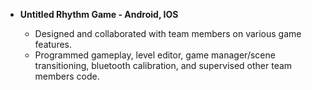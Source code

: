 - <b>Untitled Rhythm Game - Android, IOS</b>

    - Designed and collaborated with team members on various game features.
    - Programmed gameplay, level editor, game manager/scene transitioning, bluetooth calibration, and supervised other team members code.
